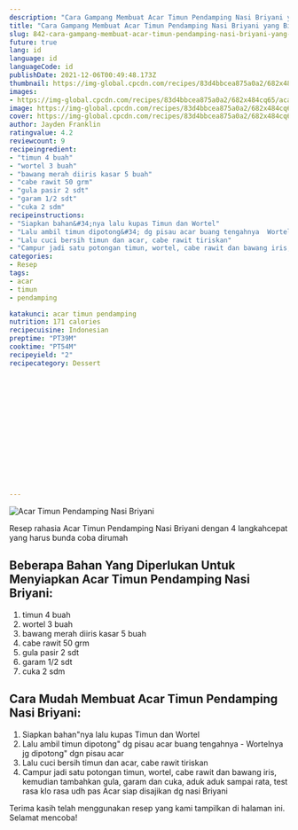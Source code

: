 ```yaml
---
description: "Cara Gampang Membuat Acar Timun Pendamping Nasi Briyani yang Bikin Ngiler"
title: "Cara Gampang Membuat Acar Timun Pendamping Nasi Briyani yang Bikin Ngiler"
slug: 842-cara-gampang-membuat-acar-timun-pendamping-nasi-briyani-yang-bikin-ngiler
future: true
lang: id
language: id
languageCode: id
publishDate: 2021-12-06T00:49:48.173Z 
thumbnail: https://img-global.cpcdn.com/recipes/83d4bbcea875a0a2/682x484cq65/acar-timun-pendamping-nasi-briyani-foto-resep-utama.webp
images:
- https://img-global.cpcdn.com/recipes/83d4bbcea875a0a2/682x484cq65/acar-timun-pendamping-nasi-briyani-foto-resep-utama.webp
image: https://img-global.cpcdn.com/recipes/83d4bbcea875a0a2/682x484cq65/acar-timun-pendamping-nasi-briyani-foto-resep-utama.webp
cover: https://img-global.cpcdn.com/recipes/83d4bbcea875a0a2/682x484cq65/acar-timun-pendamping-nasi-briyani-foto-resep-utama.webp
author: Jayden Franklin
ratingvalue: 4.2
reviewcount: 9
recipeingredient:
- "timun 4 buah"
- "wortel 3 buah"
- "bawang merah diiris kasar 5 buah"
- "cabe rawit 50 grm"
- "gula pasir 2 sdt"
- "garam 1/2 sdt"
- "cuka 2 sdm"
recipeinstructions:
- "Siapkan bahan&#34;nya lalu kupas Timun dan Wortel"
- "Lalu ambil timun dipotong&#34; dg pisau acar buang tengahnya  Wortelnya jg dipotong&#34; dgn pisau acar"
- "Lalu cuci bersih timun dan acar, cabe rawit tiriskan"
- "Campur jadi satu potongan timun, wortel, cabe rawit dan bawang iris, kemudian tambahkan gula, garam dan cuka, aduk aduk sampai rata, test rasa klo rasa udh pas Acar siap disajikan dg nasi Briyani"
categories:
- Resep
tags:
- acar
- timun
- pendamping

katakunci: acar timun pendamping 
nutrition: 171 calories
recipecuisine: Indonesian
preptime: "PT39M"
cooktime: "PT54M"
recipeyield: "2"
recipecategory: Dessert


     
    
    
    
    
    
    
    
    
    
    
      
    
---
```



![Acar Timun Pendamping Nasi Briyani](https://img-global.cpcdn.com/recipes/83d4bbcea875a0a2/682x484cq65/acar-timun-pendamping-nasi-briyani-foto-resep-utama.webp)

Resep rahasia Acar Timun Pendamping Nasi Briyani    dengan 4 langkahcepat yang harus bunda coba dirumah

<!--inarticleads1-->

## Beberapa Bahan Yang Diperlukan Untuk Menyiapkan Acar Timun Pendamping Nasi Briyani:

1. timun 4 buah
1. wortel 3 buah
1. bawang merah diiris kasar 5 buah
1. cabe rawit 50 grm
1. gula pasir 2 sdt
1. garam 1/2 sdt
1. cuka 2 sdm



<!--inarticleads2-->

## Cara Mudah Membuat Acar Timun Pendamping Nasi Briyani:

1. Siapkan bahan&#34;nya lalu kupas Timun dan Wortel
1. Lalu ambil timun dipotong&#34; dg pisau acar buang tengahnya  - Wortelnya jg dipotong&#34; dgn pisau acar
1. Lalu cuci bersih timun dan acar, cabe rawit tiriskan
1. Campur jadi satu potongan timun, wortel, cabe rawit dan bawang iris, kemudian tambahkan gula, garam dan cuka, aduk aduk sampai rata, test rasa klo rasa udh pas Acar siap disajikan dg nasi Briyani




Terima kasih telah menggunakan resep yang kami tampilkan di halaman ini. Selamat mencoba!
